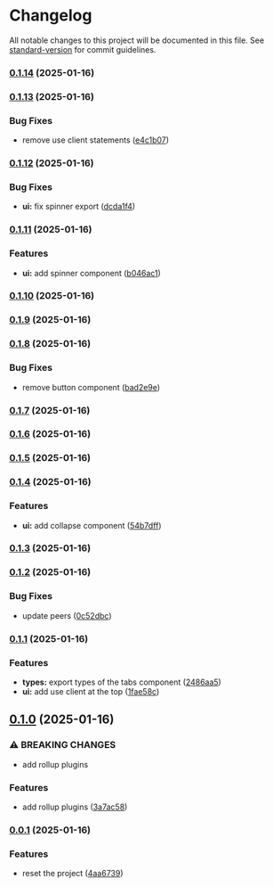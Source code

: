 # Changelog

All notable changes to this project will be documented in this file. See [standard-version](https://github.com/conventional-changelog/standard-version) for commit guidelines.

### [0.1.14](https://github.com/ZeynalliZeynal/everest-ui/compare/v0.1.13...v0.1.14) (2025-01-16)

### [0.1.13](https://github.com/ZeynalliZeynal/everest-ui/compare/v0.1.12...v0.1.13) (2025-01-16)


### Bug Fixes

* remove use client statements ([e4c1b07](https://github.com/ZeynalliZeynal/everest-ui/commit/e4c1b07a82a0e7320dc07ed0bb48c4845a5fee73))

### [0.1.12](https://github.com/ZeynalliZeynal/everest-ui/compare/v0.1.11...v0.1.12) (2025-01-16)


### Bug Fixes

* **ui:** fix spinner export ([dcda1f4](https://github.com/ZeynalliZeynal/everest-ui/commit/dcda1f474ce052d5046b18b89e2e6d9fba5a55fb))

### [0.1.11](https://github.com/ZeynalliZeynal/everest-ui/compare/v0.1.10...v0.1.11) (2025-01-16)


### Features

* **ui:** add spinner component ([b046ac1](https://github.com/ZeynalliZeynal/everest-ui/commit/b046ac15b011e5c2755dd084b38b1aedb7342423))

### [0.1.10](https://github.com/ZeynalliZeynal/everest-ui/compare/v0.1.9...v0.1.10) (2025-01-16)

### [0.1.9](https://github.com/ZeynalliZeynal/everest-ui/compare/v0.1.8...v0.1.9) (2025-01-16)

### [0.1.8](https://github.com/ZeynalliZeynal/everest-ui/compare/v0.1.7...v0.1.8) (2025-01-16)


### Bug Fixes

* remove button component ([bad2e9e](https://github.com/ZeynalliZeynal/everest-ui/commit/bad2e9e03f9a9e05beb27c02aa92e437178293c9))

### [0.1.7](https://github.com/ZeynalliZeynal/everest-ui/compare/v0.1.6...v0.1.7) (2025-01-16)

### [0.1.6](https://github.com/ZeynalliZeynal/everest-ui/compare/v0.1.5...v0.1.6) (2025-01-16)

### [0.1.5](https://github.com/ZeynalliZeynal/everest-ui/compare/v0.1.4...v0.1.5) (2025-01-16)

### [0.1.4](https://github.com/ZeynalliZeynal/everest-ui/compare/v0.1.3...v0.1.4) (2025-01-16)


### Features

* **ui:** add collapse component ([54b7dff](https://github.com/ZeynalliZeynal/everest-ui/commit/54b7dff5dc5869c75505329a3020644783e1eebb))

### [0.1.3](https://github.com/ZeynalliZeynal/everest-ui/compare/v0.1.2...v0.1.3) (2025-01-16)

### [0.1.2](https://github.com/ZeynalliZeynal/everest-ui/compare/v0.1.1...v0.1.2) (2025-01-16)


### Bug Fixes

* update peers ([0c52dbc](https://github.com/ZeynalliZeynal/everest-ui/commit/0c52dbca0bb6b28166e33f05ad4c5374a8765c24))

### [0.1.1](https://github.com/ZeynalliZeynal/everest-ui/compare/v0.1.0...v0.1.1) (2025-01-16)


### Features

* **types:** export types of the tabs component ([2486aa5](https://github.com/ZeynalliZeynal/everest-ui/commit/2486aa5ea4d8260c2100c03abfc2f67febab0e16))
* **ui:** add use client at the top ([1fae58c](https://github.com/ZeynalliZeynal/everest-ui/commit/1fae58c034ec81219edcb79757373946b818b21d))

## [0.1.0](https://github.com/ZeynalliZeynal/everest-ui/compare/v0.0.1...v0.1.0) (2025-01-16)


### ⚠ BREAKING CHANGES

* add rollup plugins

### Features

* add rollup plugins ([3a7ac58](https://github.com/ZeynalliZeynal/everest-ui/commit/3a7ac5819873c4e14115c739ed14c0f1614aa18a))

### [0.0.1](https://github.com/ZeynalliZeynal/everest-ui/compare/v0.0.0...v0.0.1) (2025-01-16)


### Features

* reset the project ([4aa6739](https://github.com/ZeynalliZeynal/everest-ui/commit/4aa6739886d899e384d21fcc4ec7ee9563b109af))
